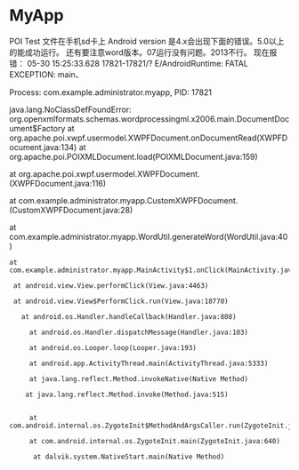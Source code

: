 # MyApp
POI Test
文件在手机sd卡上
Android version 是4.x会出现下面的错误。5.0以上的能成功运行。
还有要注意word版本。07运行没有问题。2013不行。
现在报错：
  05-30 15:25:33.628 17821-17821/? E/AndroidRuntime: FATAL EXCEPTION: main、
  
  Process: com.example.administrator.myapp, PID: 17821
  
  java.lang.NoClassDefFoundError: org.openxmlformats.schemas.wordprocessingml.x2006.main.DocumentDocument$Factory
   at org.apache.poi.xwpf.usermodel.XWPFDocument.onDocumentRead(XWPFDocument.java:134)
  at org.apache.poi.POIXMLDocument.load(POIXMLDocument.java:159)
  
   at org.apache.poi.xwpf.usermodel.XWPFDocument.<init>(XWPFDocument.java:116)
   
   at com.example.administrator.myapp.CustomXWPFDocument.<init>(CustomXWPFDocument.java:28)
   
  at com.example.administrator.myapp.WordUtil.generateWord(WordUtil.java:40)
  
    at com.example.administrator.myapp.MainActivity$1.onClick(MainActivity.java:53)
    
     at android.view.View.performClick(View.java:4463)
     
     at android.view.View$PerformClick.run(View.java:18770)
     
       at android.os.Handler.handleCallback(Handler.java:808)
       
         at android.os.Handler.dispatchMessage(Handler.java:103)
         
         at android.os.Looper.loop(Looper.java:193)
         
         at android.app.ActivityThread.main(ActivityThread.java:5333)
         
         at java.lang.reflect.Method.invokeNative(Native Method)
         
        at java.lang.reflect.Method.invoke(Method.java:515)
        
        
         at com.android.internal.os.ZygoteInit$MethodAndArgsCaller.run(ZygoteInit.java:824)
         
         at com.android.internal.os.ZygoteInit.main(ZygoteInit.java:640)
         
          at dalvik.system.NativeStart.main(Native Method)
